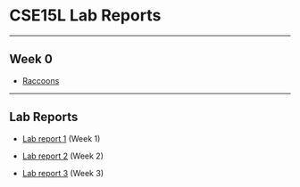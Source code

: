 # **CSE15L Lab Reports**  
***  
## Week 0 
* [Raccoons](https://geenalimfat.github.io/cse15l-lab-reports/raccoons)
***

## Lab Reports
* [Lab report 1](https://geenalimfat.github.io/cse15l-lab-reports/lab-report-1-week-0)    (Week 1)

* [Lab report 2](/lab-report-2.md) (Week 2)

* [Lab report 3](/lab-report-3.md) (Week 3)
